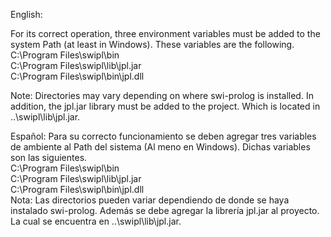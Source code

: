 English:

For its correct operation, three environment variables must be added to the system Path (at least in Windows). These variables are the following. \
C:\Program Files\swipl\bin \
C:\Program Files\swipl\lib\jpl.jar <br>
C:\Program Files\swipl\bin\jpl.dll <br>

Note: Directories may vary depending on where swi-prolog is installed.
In addition, the jpl.jar library must be added to the project. Which is located in ..\swipl\lib\jpl.jar.

Español:
Para su correcto funcionamiento se deben agregar tres variables de ambiente al Path del sistema (Al meno en Windows). Dichas variables son las siguientes. <br>
C:\Program Files\swipl\bin <br>
C:\Program Files\swipl\lib\jpl.jar <br>
C:\Program Files\swipl\bin\jpl.dll <br>
Nota: Las directorios pueden variar dependiendo de donde se haya instalado swi-prolog.
Además se debe agregar la librería jpl.jar al proyecto. La cual se encuentra en ..\swipl\lib\jpl.jar.
